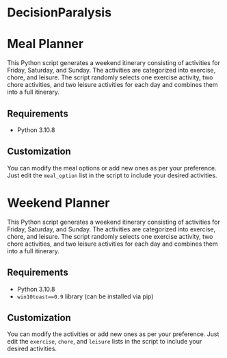 # DecisionParalysis

# Meal Planner
  
This Python script generates a weekend itinerary consisting of activities for Friday, Saturday, and Sunday. The activities are categorized into exercise, chore, and leisure. The script randomly selects one exercise activity, two chore activities, and two leisure activities for each day and combines them into a full itinerary.  

  
## Requirements  
  
- Python 3.10.8
  
## Customization  
  
You can modify the meal options or add new ones as per your preference. Just edit the `meal_option` list in the script to include your desired activities.  

  
# Weekend Planner
  
This Python script generates a weekend itinerary consisting of activities for Friday, Saturday, and Sunday. The activities are categorized into exercise, chore, and leisure. The script randomly selects one exercise activity, two chore activities, and two leisure activities for each day and combines them into a full itinerary.  

  
## Requirements  
  
- Python 3.10.8
- `win10toast==0.9` library (can be installed via pip)  
  
## Customization  
  
You can modify the activities or add new ones as per your preference. Just edit the `exercise`, `chore`, and `leisure` lists in the script to include your desired activities.  
  

